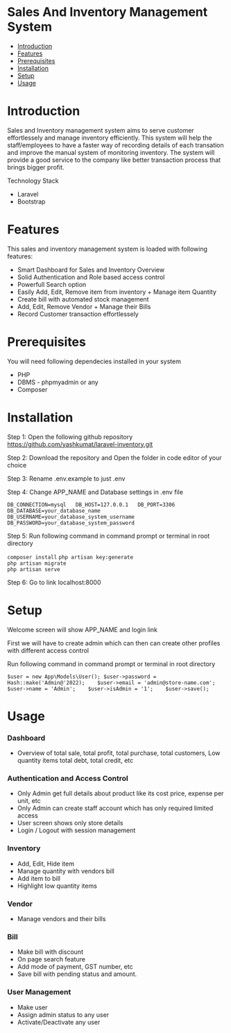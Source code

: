 Sales And Inventory Management System
=====================================

*   [Introduction](#introduction)
*   [Features](#features)
*   [Prerequisites](#prerequisites)
*   [Installation](#installation)
*   [Setup](#setup)
*   [Usage](#usage)

Introduction
============

Sales and Inventory management system aims to serve customer effortlessely and manage inventory efficiently. This system will help the staff/employees to have a faster way of recording details of each transation and improve the manual system of monitoring inventory. The system will provide a good service to the company like better transaction process that brings bigger profit.

Technology Stack

*   Laravel
*   Bootstrap

Features
========

This sales and inventory management system is loaded with following features:

*   Smart Dashboard for Sales and Inventory Overview
*   Solid Authentication and Role based access control
*   Powerfull Search option
*   Easily Add, Edit, Remove item from inventory + Manage item Quantity
*   Create bill with automated stock management
*   Add, Edit, Remove Vendor + Manage their Bills
*   Record Customer transaction effortlessely

Prerequisites
=============

You will need following dependecies installed in your system

*   PHP
*   DBMS - phpmyadmin or any
*   Composer

Installation
============

Step 1: Open the following github repository https://github.com/yashkumat/laravel-inventory.git

Step 2: Download the repository and Open the folder in code editor of your choice

Step 3: Rename .env.example to just .env

Step 4: Change APP\_NAME and Database settings in .env file

`DB_CONNECTION=mysql   DB_HOST=127.0.0.1   DB_PORT=3306   DB_DATABASE=your_database_name   DB_USERNAME=your_database_system_username   DB_PASSWORD=your_database_system_password   `

Step 5: Run following command in command prompt or terminal in root directory

`composer install`
`php artisan key:generate`  
`php artisan migrate`  
`php artisan serve`

Step 6: Go to link localhost:8000

Setup
=====

Welcome screen will show APP\_NAME and login link

First we will have to create admin which can then can create other profiles with different access control

Run following command in command prompt or terminal in root directory

`$user = new App\Models\User();
$user->password = Hash::make('Admin@'2022);   
$user->email = 'admin@store-name.com';   
$user->name = 'Admin';   
$user->isAdmin = '1';   
$user->save();`

Usage
=====

### Dashboard

*   Overview of total sale, total profit, total purchase, total customers, Low quantity items total debt, total credit, etc

### Authentication and Access Control

*   Only Admin get full details about product like its cost price, expense per unit, etc
*   Only Admin can create staff account which has only required limited access
*   User screen shows only store details
*   Login / Logout with session management

### Inventory

*   Add, Edit, Hide item
*   Manage quantity with vendors bill
*   Add item to bill
*   Highlight low quantity items

### Vendor

*   Manage vendors and their bills

### Bill

*   Make bill with discount
*   On page search feature
*   Add mode of payment, GST number, etc
*   Save bill with pending status and amount.

### User Management

*   Make user
*   Assign admin status to any user
*   Activate/Deactivate any user
